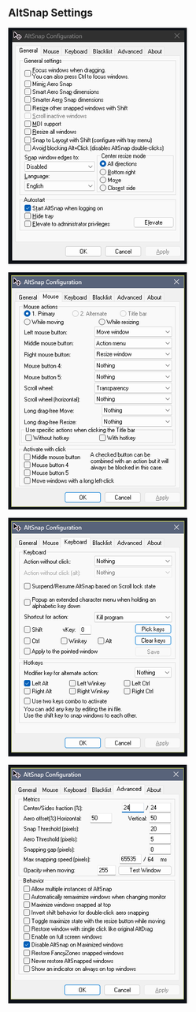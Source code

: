 ## AltSnap Settings

![General](https://raw.githubusercontent.com/dillacorn/win-glaze-dots/refs/heads/main/ScreenShots_For_Guides/altsnap_screenshots/General.png)

![Mouse](https://raw.githubusercontent.com/dillacorn/win-glaze-dots/refs/heads/main/ScreenShots_For_Guides/altsnap_screenshots/Mouse.png)

![Keyboard](https://raw.githubusercontent.com/dillacorn/win-glaze-dots/refs/heads/main/ScreenShots_For_Guides/altsnap_screenshots/Keyboard.png)

![Advanced](https://raw.githubusercontent.com/dillacorn/win-glaze-dots/refs/heads/main/ScreenShots_For_Guides/altsnap_screenshots/Advanced.png)

